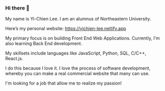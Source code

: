 ### Hi there 👋

My name is Yi-Chien Lee. I am an alumnus of Northeastern University.

Here’s my personal website: https://yichien-lee.netlify.app

My primary focus is on building Front End Web Applications. Currently, I'm also learning Back End development. 

My skillsets include languages like JavaScript, Python, SQL, C/C++, React.js. 

I do this because I love it. I love the process of software development, whereby you can make a real commercial website that many can use.

I'm looking for a job that allow me to realize my passion!
<!--
**ycl818/ycl818** is a ✨ _special_ ✨ repository because its `README.md` (this file) appears on your GitHub profile.

Here are some ideas to get you started:

- 🔭 I’m currently working on ...
- 🌱 I’m currently learning ...
- 👯 I’m looking to collaborate on ...
- 🤔 I’m looking for help with ...
- 💬 Ask me about ...
- 📫 How to reach me: ...
- 😄 Pronouns: ...
- ⚡ Fun fact: ...
-->
